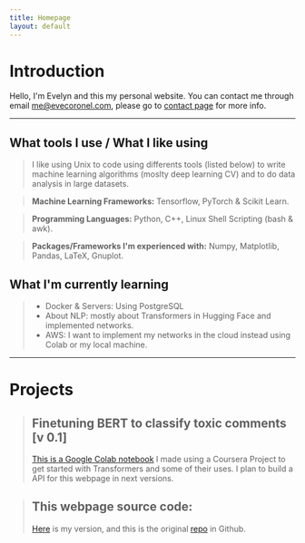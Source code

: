 ```yaml
---
title: Homepage
layout: default
---
```




# Introduction

Hello, I'm Evelyn and this my personal website. You can contact me through email [me@evecoronel.com](mailto:me@evecoronel.com), please go to [contact page](contact.html) for more info.


-------------------------------------------

## What tools I use / What I like using
> I like using Unix to code using differents tools (listed below) to write machine learning algorithms (moslty deep learning CV) and to do data analysis in large datasets. 

> **Machine Learning Frameworks:** Tensorflow, PyTorch & Scikit Learn. 

> **Programming Languages:** Python, C++, Linux Shell Scripting (bash & awk).

> **Packages/Frameworks I'm experienced with:** Numpy, Matplotlib, Pandas, LaTeX, Gnuplot.


## What I'm currently learning
> * Docker & Servers: Using PostgreSQL
> * About NLP: mostly about Transformers in Hugging Face and implemented networks.
> * AWS: I want to implement my networks in the cloud instead using Colab or my local machine.




-------------------------------------------

# Projects

> ## Finetuning BERT to classify toxic comments [v 0.1]
> [This is a Google Colab notebook](https://colab.research.google.com/drive/1VrCIa6kskG0IA2wCYG13t7peJU7V0PfW?usp=sharing) I made using a Coursera Project to get started with Transformers and some of their uses. I plan to build a API for this webpage in next versions.

> ## This webpage source code:
> [Here](https://github.com/astrocronopio/astrocronopio.github.io) is my version, and this is the original [repo](https://github.com/sharu725/dark-side) in Github.

<!-- 
> ## Beginner's Code for DNN/NN: 
> This can be found in this is [post](gitgraduate.html) 

 -->
